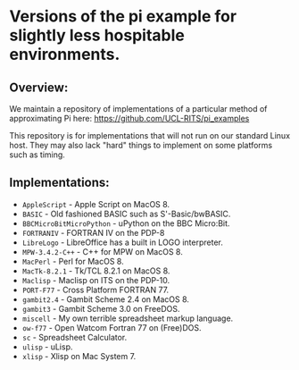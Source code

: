 # Versions of the pi example for slightly less hospitable environments.

## Overview:

We maintain a repository of implementations of a particular method of 
approximating Pi here: https://github.com/UCL-RITS/pi_examples

This repository is for implementations that will not run on our standard Linux
host.  They may also lack "hard" things to implement on some platforms such as timing.

## Implementations:

* `AppleScript` - Apple Script on MacOS 8.
* `BASIC` - Old fashioned BASIC such as S'-Basic/bwBASIC.
* `BBCMicroBitMicroPython` - uPython on the BBC Micro:Bit.
* `FORTRANIV` - FORTRAN IV on the PDP-8
* `LibreLogo` - LibreOffice has a built in LOGO interpreter.
* `MPW-3.4.2-C++` - C++ for MPW on MacOS 8.
* `MacPerl` - Perl for MacOS 8.
* `MacTk-8.2.1` - Tk/TCL 8.2.1 on MacOS 8.
* `Maclisp` - Maclisp on ITS on the PDP-10.
* `PORT-F77` - Cross Platform FORTRAN 77.
* `gambit2.4` - Gambit Scheme 2.4 on MacOS 8.
* `gambit3` - Gambit Scheme 3.0 on FreeDOS.
* `miscell` - My own terrible spreadsheet markup language.
* `ow-f77` - Open Watcom Fortran 77 on (Free)DOS.
* `sc` - Spreadsheet Calculator.
* `ulisp` - uLisp.
* `xlisp` - Xlisp on Mac System 7.
